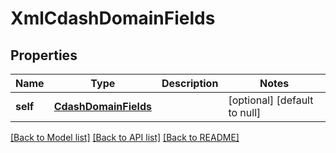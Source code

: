 # XmlCdashDomainFields

## Properties
Name | Type | Description | Notes
------------ | ------------- | ------------- | -------------
**self** | [**CdashDomainFields**](CdashDomainFields.md) |  | [optional] [default to null]

[[Back to Model list]](../README.md#documentation-for-models) [[Back to API list]](../README.md#documentation-for-api-endpoints) [[Back to README]](../README.md)


